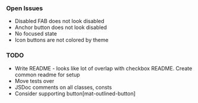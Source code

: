 ### Open Issues

- Disabled FAB does not look disabled
- Anchor button does not look disabled
- No focused state
- Icon buttons are not colored by theme

### TODO
- Write README - looks like lot of overlap with checkbox README. Create common readme for setup
- Move tests over
- JSDoc comments on all classes, consts
- Consider supporting button[mat-outlined-button]
